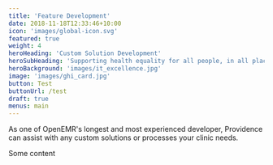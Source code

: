 ```yaml
---
title: 'Feature Development'
date: 2018-11-18T12:33:46+10:00
icon: 'images/global-icon.svg'
featured: true
weight: 4
heroHeading: 'Custom Solution Development'
heroSubHeading: 'Supporting health equality for all people, in all places.'
heroBackground: 'images/it_excellence.jpg'
image: 'images/ghi_card.jpg'
button: Test
buttonUrl: /test
draft: true
menus: main
---
```


As one of OpenEMR's longest and most experienced developer, Providence can assist with any custom solutions or processes your clinic needs.

<!-- more -->

Some content